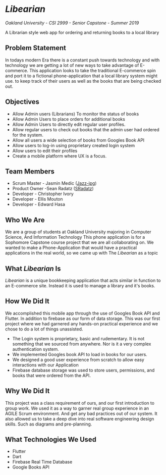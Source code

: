 # *Libearian*

*Oakland University - CSI 2999 - Senior Capstone - Summer 2019*

A Librarian style web app for ordering and returning books to a local library



## Problem Statement

In todays modern Era there is a constant push towards technology and with technology we are getting a lot of new ways to take advantage of E-commerce. This application looks to take the traditional E-commerce spin and port it to a fictional phone-application that a local library system might use. to keep track of their users as well as the books that are being checked out.

## Objectives

* Allow Admin users (Librarians) To monitor the status of books
* Allow Admin Users to place orders for additional books
* Allow Admin Users to directly edit regular user profiles.
* Allow regular users to check out books that the admin user had ordered for the system.
* Allow all users a wide selection of books from Googles Book API
* Allow users to log-in using proprietary created login system
* Allow users to edit their profiles
* Create a mobile platform where UX is a focus.

## Team Members
* Scrum Master - Jasmin Medic ([Jazz-jpg](https://github.com/Jazz-jpg))
* Product Owner -Sean Radatz ([SRadatz](https://github.com/SRadatz))
* Developer - Christopher Ivory
* Developer - Ellis Mouton
* Developer - Edward Hasa


## Who We Are

We are a group of students at Oakland University majoring in Computer Science, And Information Technology This phone application is for a Sophomore Capstone course project that we are all collaborating on. We wanted to make a Phone-Application that would have a practical applications in the real world, so we came up with The *Libearian* as a topic

## What *Libearian* Is

*Libearian* is a unique bookkeeping application that acts similar in function to an E-commerce site. Instead it is used to manage a library and it's books.

## How We Did It

We accomplished this mobile app through the use of Googles Book API and Flutter. In addition to firebase as our form of data storage. This was our first project where we had garnered any hands-on practical experience and we chose to do a lot of things unassisted.

* The Login system is proprietary, basic and rudementary. It is not something that we sourced from anywhere. Nor is it a very complex authentication system.
* We implemented Googles book API to load in books for our users.
* We designed a good user experience from scratch to allow easy interactions with our Application
* Firebase database storage was used to store users, permissions, and books that were ordered from the API.

## Why We Did It

This project was a class requirement of ours, and our first introduction to group work. We used it as a way to garner real group experience in an AGILE Scrum environment. And get any bad practices out of our system. It also allowed us to take a deep dive into real software engineering design skills. Such as diagrams and pre-planning.

## What Technologies We Used

* Flutter
* Dart
* Firebase Real Time Database
* Google Books API



